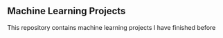 ## Machine Learning Projects
This repository contains machine learning projects I have finished before
